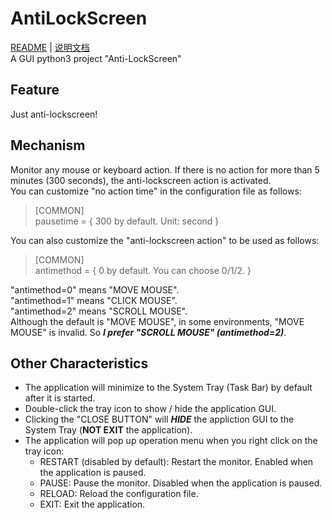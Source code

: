 # AntiLockScreen
[README](https://github.com/fatedier/frp/blob/master/README.md)
 | 
[说明文档](https://github.com/fatedier/frp/blob/master/README_zh.md)  
A GUI python3 project "Anti-LockScreen"

## Feature
Just anti-lockscreen!

## Mechanism
Monitor any mouse or keyboard action. If there is no action for more than 5 minutes (300 seconds), the anti-lockscreen action is activated.  
You can customize "no action time" in the configuration file as follows:
> \[COMMON\]  
> pausetime = \{ 300 by default. Unit: second \}

You can also customize the "anti-lockscreen action" to be used as follows:
> \[COMMON\]  
> antimethod = \{ 0 by default. You can choose 0/1/2. \}

"antimethod=0" means "MOVE MOUSE".  
"antimethod=1" means "CLICK MOUSE".  
"antimethod=2" means "SCROLL MOUSE".  
Although the default is "MOVE MOUSE", in some environments, "MOVE MOUSE" is invalid. So **_I prefer "SCROLL MOUSE" (antimethod=2)_**.  

## Other Characteristics
* The application will minimize to the System Tray (Task Bar) by default after it is started.
* Double-click the tray icon to show / hide the application GUI.
* Clicking the "CLOSE BUTTON" will **_HIDE_** the appliction GUI to the System Tray (**NOT EXIT** the application).
* The application will pop up operation menu when you right click on the tray icon:
    * RESTART (disabled by default): Restart the monitor. Enabled when the application is paused.
    * PAUSE: Pause the monitor. Disabled when the application is paused.
    * RELOAD: Reload the configuration file.
    * EXIT: Exit the application.